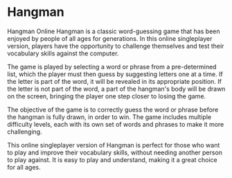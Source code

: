 # Hangman
Hangman Online
Hangman is a classic word-guessing game that has been enjoyed by people of all ages for generations. In this online singleplayer version, players have the opportunity to challenge themselves and test their vocabulary skills against the computer.

The game is played by selecting a word or phrase from a pre-determined list, which the player must then guess by suggesting letters one at a time. If the letter is part of the word, it will be revealed in its appropriate position. If the letter is not part of the word, a part of the hangman's body will be drawn on the screen, bringing the player one step closer to losing the game.

The objective of the game is to correctly guess the word or phrase before the hangman is fully drawn, in order to win. The game includes multiple difficulty levels, each with its own set of words and phrases to make it more challenging.

This online singleplayer version of Hangman is perfect for those who want to play and improve their vocabulary skills, without needing another person to play against. It is easy to play and understand, making it a great choice for all ages.



